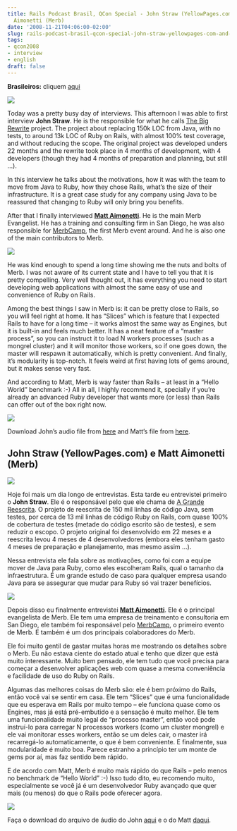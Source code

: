 ```yaml
---
title: Rails Podcast Brasil, QCon Special - John Straw (YellowPages.com) and Matt
  Aimonetti (Merb)
date: '2008-11-21T04:06:00-02:00'
slug: rails-podcast-brasil-qcon-special-john-straw-yellowpages-com-and-matt-aimonetti-merb
tags:
- qcon2008
- interview
- english
draft: false
---
```


 **Brasileiros:** cliquem [aqui](/2008/11/21/rails-podcast-brasil-qcon-special-john-straw-yellowpages-com-and-matt-aimonetti-merb#john_matt)

 ![](http://s3.amazonaws.com/akitaonrails/assets/2008/11/21/johnstraw.jpg)

Today was a pretty busy day of interviews. This afternoon I was able to first interview **John Straw**. He is the responsible for what he calls [The Big Rewrite](http://uploads.en.oreilly.com/1/event/6/Surviving%20the%20Big%20Rewrite_%20Moving%20YELLOWPAGES_COM%20to%20Rails%20Presentation%201.pdf) project. The project about replacing 150k LOC from Java, with no tests, to around 13k LOC of Ruby on Rails, with almost 100% test coverage, and without reducing the scope. The original project was developed unders 22 months and the rewrite took place in 4 months of development, with 4 developers (though they had 4 months of preparation and planning, but still …).

In this interview he talks about the motivations, how it was with the team to move from Java to Ruby, how they chose Rails, what’s the size of their infrastructure. It is a great case study for any company using Java to be reassured that changing to Ruby will only bring you benefits.

After that I finally interviewed [**Matt Aimonetti**](http://wiki.merbivore.com/). He is the main Merb Evangelist. He has a training and consulting firm in San Diego, he was also responsible for [MerbCamp](http://www.merbcamp.com/), the first Merb event around. And he is also one of the main contributors to Merb.

[![](http://s3.amazonaws.com/akitaonrails/assets/2008/11/21/2934507309_f5973aee53.jpg)](http://www.slideshare.net/mattetti/merb-for-the-enterprise-presentation/v1)

He was kind enough to spend a long time showing me the nuts and bolts of Merb. I was not aware of its current state and I have to tell you that it is pretty compelling. Very well thought out, it has everything you need to start developing web applications with almost the same easy of use and convenience of Ruby on Rails.

Among the best things I saw in Merb is: it can be pretty close to Rails, so you will feel right at home. It has “Slices” which is feature that I expected Rails to have for a long time – it works almost the same way as Engines, but it is built-in and feels much better. It has a neat feature of a “master process”, so you can instruct it to load N workers processes (such as a mongrel cluster) and it will monitor those workers, so if one goes down, the master will respawn it automatically, which is pretty convenient. And finally, it’s modularity is top-notch. It feels weird at first having lots of gems around, but it makes sense very fast.

And according to Matt, Merb is way faster than Rails – at least in a “Hello World” benchmark :-) All in all, I highly recommend it, specially if you’re already an advanced Ruby developer that wants more (or less) than Rails can offer out of the box right now.

[![](http://s3.amazonaws.com/akitaonrails/assets/2008/11/21/Picture_2.png)](http://www.slideshare.net/mattetti/merb-for-the-enterprise-presentation/v1)

Download John’s audio file from [here](/files/john_straw.mp3) and Matt’s file from [here](/files/matt_aimonetti.mp3).


## John Straw (YellowPages.com) e Matt Aimonetti (Merb)

 ![](http://s3.amazonaws.com/akitaonrails/assets/2008/11/21/johnstraw.jpg)

Hoje foi mais um dia longo de entrevistas. Esta tarde eu entrevistei primeiro o **John Straw**. Ele é o responsável pelo que ele chama de [A Grande Reescrita](http://uploads.en.oreilly.com/1/event/6/Surviving%20the%20Big%20Rewrite_%20Moving%20YELLOWPAGES_COM%20to%20Rails%20Presentation%201.pdf). O projeto de reescrita de 150 mil linhas de código Java, sem testes, por cerca de 13 mil linhas de código Ruby on Rails, com quase 100% de cobertura de testes (metade do código escrito são de testes), e sem reduzir o escopo. O projeto original foi desenvolvido em 22 meses e a reescrita levou 4 meses de 4 desenvolvedores (embora eles tenham gasto 4 meses de preparação e planejamento, mas mesmo assim …).

Nessa entrevista ele fala sobre as motivações, como foi com a equipe mover de Java para Ruby, como eles escolheram Rails, qual o tamanho da infraestrutura. É um grande estudo de caso para qualquer empresa usando Java para se assegurar que mudar para Ruby só vai trazer benefícios.

[![](http://s3.amazonaws.com/akitaonrails/assets/2008/11/21/2934507309_f5973aee53.jpg)](http://www.slideshare.net/mattetti/merb-for-the-enterprise-presentation/v1)

Depois disso eu finalmente entrevistei [**Matt Aimonetti**](http://wiki.merbivore.com/). Ele é o principal evangelista de Merb. Ele tem uma empresa de treinamento e consultoria em San Diego, ele também foi responsável pelo [MerbCamp](http://www.merbcamp.com/), o primeiro evento de Merb. E também é um dos principais colaboradores do Merb.

Ele foi muito gentil de gastar muitas horas me mostrando os detalhes sobre o Merb. Eu não estava ciente do estado atual e tenho que dizer que está muito interessante. Muito bem pensado, ele tem tudo que você precisa para começar a desenvolver aplicações web com quase a mesma conveniência e facilidade de uso do Ruby on Rails.

Algumas das melhores coisas do Merb são: ele é bem próximo do Rails, então você vai se sentir em casa. Ele tem “Slices” que é uma funcionalidade que eu esperava em Rails por muito tempo – ele funciona quase como os Engines, mas já está pré-embutido e a sensação é muito melhor. Ele tem uma funcionalidade muito legal de “processo master”, então você pode instruí-lo para carregar N processos workers (como um cluster mongrel) e ele vai monitorar esses workers, então se um deles cair, o master irá recarregá-lo automaticamente, o que é bem conveniente. E finalmente, sua modularidade é muito boa. Parece estranho a princípio ter um monte de gems por aí, mas faz sentido bem rápido.

E de acordo com Matt, Merb é muito mais rápido do que Rails – pelo menos no benchmark de “Hello World” :-) Isso tudo dito, eu recomendo muito, especialmente se você já é um desenvolvedor Ruby avançado que quer mais (ou menos) do que o Rails pode oferecer agora.

[![](http://s3.amazonaws.com/akitaonrails/assets/2008/11/21/Picture_2.png)](http://www.slideshare.net/mattetti/merb-for-the-enterprise-presentation/v1)

Faça o download do arquivo de áudio do John [aqui](/files/john_straw.mp3) e o do Matt [daqui](/files/matt_aimonetti.mp3).

